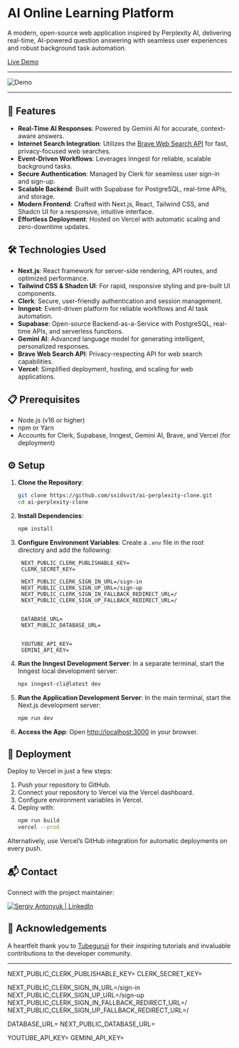 # AI Online Learning Platform

A modern, open-source web application inspired by Perplexity AI, delivering real-time, AI-powered question answering with seamless user experiences and robust background task automation.

[Live Demo](https://ai-online-learning-platform.vercel.app) 

---

![Demo](demo.gif)

---

## 🚀 Features

- **Real-Time AI Responses**: Powered by Gemini AI for accurate, context-aware answers.
- **Internet Search Integration**: Utilizes the [Brave Web Search API](https://api-dashboard.search.brave.com/app/documentation/web-search/get-started) for fast, privacy-focused web searches.
- **Event-Driven Workflows**: Leverages Inngest for reliable, scalable background tasks.
- **Secure Authentication**: Managed by Clerk for seamless user sign-in and sign-up.
- **Scalable Backend**: Built with Supabase for PostgreSQL, real-time APIs, and storage.
- **Modern Frontend**: Crafted with Next.js, React, Tailwind CSS, and Shadcn UI for a responsive, intuitive interface.
- **Effortless Deployment**: Hosted on Vercel with automatic scaling and zero-downtime updates.

## 🛠️ Technologies Used

- **Next.js**: React framework for server-side rendering, API routes, and optimized performance.
- **Tailwind CSS & Shadcn UI**: For rapid, responsive styling and pre-built UI components.
- **Clerk**: Secure, user-friendly authentication and session management.
- **Inngest**: Event-driven platform for reliable workflows and AI task automation.
- **Supabase**: Open-source Backend-as-a-Service with PostgreSQL, real-time APIs, and serverless functions.
- **Gemini AI**: Advanced language model for generating intelligent, personalized responses.
- **Brave Web Search API**: Privacy-respecting API for web search capabilities.
- **Vercel**: Simplified deployment, hosting, and scaling for web applications.

## 📋 Prerequisites

- Node.js (v16 or higher)
- npm or Yarn
- Accounts for Clerk, Supabase, Inngest, Gemini AI, Brave, and Vercel (for deployment)

## ⚙️ Setup

1. **Clone the Repository**:
   ```bash
   git clone https://github.com/sxidsvit/ai-perplexity-clone.git
   cd ai-perplexity-clone
   ```

2. **Install Dependencies**:
   ```bash
   npm install
   ```

3. **Configure Environment Variables**:
   Create a `.env` file in the root directory and add the following:
   ```env
    NEXT_PUBLIC_CLERK_PUBLISHABLE_KEY=
    CLERK_SECRET_KEY=
    
    NEXT_PUBLIC_CLERK_SIGN_IN_URL=/sign-in
    NEXT_PUBLIC_CLERK_SIGN_UP_URL=/sign-up
    NEXT_PUBLIC_CLERK_SIGN_IN_FALLBACK_REDIRECT_URL=/
    NEXT_PUBLIC_CLERK_SIGN_UP_FALLBACK_REDIRECT_URL=/
    
    
    DATABASE_URL=
    NEXT_PUBLIC_DATABASE_URL=
    
    
    YOUTUBE_API_KEY=
    GEMINI_API_KEY=
   ```

4. **Run the Inngest Development Server**:
   In a separate terminal, start the Inngest local development server:
   ```bash
   npx inngest-cli@latest dev
   ```

5. **Run the Application Development Server**:
   In the main terminal, start the Next.js development server:
   ```bash
   npm run dev
   ```

6. **Access the App**:
   Open [http://localhost:3000](http://localhost:3000) in your browser.

## 🚀 Deployment

Deploy to Vercel in just a few steps:

1. Push your repository to GitHub.
2. Connect your repository to Vercel via the Vercel dashboard.
3. Configure environment variables in Vercel.
4. Deploy with:
   ```bash
   npm run build
   vercel --prod
   ```

Alternatively, use Vercel’s GitHub integration for automatic deployments on every push.

## 📬 Contact

Connect with the project maintainer:

[<img alt="Sergiy Antonyuk | LinkedIn" src="https://img.shields.io/badge/LinkedIn-0077B5.svg?&style=for-the-badge&logo=linkedin&logoColor=white" />][linkedin]

[linkedin]: https://www.linkedin.com/in/sergiy-antonyuk/

## 🙏 Acknowledgements

A heartfelt thank you to [Tubeguruji](https://www.youtube.com/@tubeguruji) for their inspiring tutorials and invaluable contributions to the developer community.

---


NEXT_PUBLIC_CLERK_PUBLISHABLE_KEY=
CLERK_SECRET_KEY=

NEXT_PUBLIC_CLERK_SIGN_IN_URL=/sign-in
NEXT_PUBLIC_CLERK_SIGN_UP_URL=/sign-up
NEXT_PUBLIC_CLERK_SIGN_IN_FALLBACK_REDIRECT_URL=/
NEXT_PUBLIC_CLERK_SIGN_UP_FALLBACK_REDIRECT_URL=/


DATABASE_URL=
NEXT_PUBLIC_DATABASE_URL=


YOUTUBE_API_KEY=
GEMINI_API_KEY=
